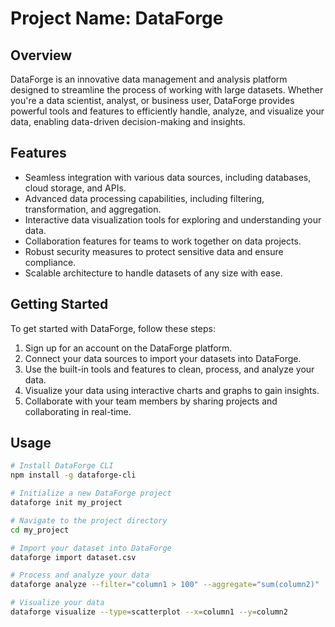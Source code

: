 # Project Name: DataForge

## Overview
DataForge is an innovative data management and analysis platform designed to streamline the process of working with large datasets. Whether you're a data scientist, analyst, or business user, DataForge provides powerful tools and features to efficiently handle, analyze, and visualize your data, enabling data-driven decision-making and insights.

## Features
- Seamless integration with various data sources, including databases, cloud storage, and APIs.
- Advanced data processing capabilities, including filtering, transformation, and aggregation.
- Interactive data visualization tools for exploring and understanding your data.
- Collaboration features for teams to work together on data projects.
- Robust security measures to protect sensitive data and ensure compliance.
- Scalable architecture to handle datasets of any size with ease.

## Getting Started
To get started with DataForge, follow these steps:
1. Sign up for an account on the DataForge platform.
2. Connect your data sources to import your datasets into DataForge.
3. Use the built-in tools and features to clean, process, and analyze your data.
4. Visualize your data using interactive charts and graphs to gain insights.
5. Collaborate with your team members by sharing projects and collaborating in real-time.

## Usage
```bash
# Install DataForge CLI
npm install -g dataforge-cli

# Initialize a new DataForge project
dataforge init my_project

# Navigate to the project directory
cd my_project

# Import your dataset into DataForge
dataforge import dataset.csv

# Process and analyze your data
dataforge analyze --filter="column1 > 100" --aggregate="sum(column2)"

# Visualize your data
dataforge visualize --type=scatterplot --x=column1 --y=column2
